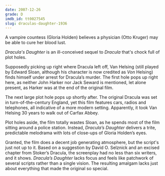 ```yaml
---
date: 2007-12-26
grade: D
imdb_id: tt0027545
slug: draculas-daughter-1936
---
```


A vampire countess (Gloria Holden) believes a physician (Otto Kruger) may be able to cure her blood lust.

_Dracula's Daughter_ is an ill-conceived sequel to <span data-imdb-id="tt0021814">_Dracula_</span> that's chock full of plot holes.

Supposedly picking up right where Dracula left off, Van Helsing (still played by Edward Sloan, although his character is now credited as _Von_ Helsing) finds himself under arrest for Dracula’s murder. The first hole pops up right here, as neither John Harker nor Jack Seward is mentioned, let alone present, as Harker was at the end of the original film.

The next large plot hole pops up shortly after. The original Dracula was set in turn-of-the-century England, yet this film features cars, radios and telephones, all indicative of a more modern setting. Apparently, it took Van Helsing 30 years to walk out of Carfax Abbey.

Plot holes aside, the film totally wastes Sloan, as he spends most of the film sitting around a police station. Instead, _Dracula’s Daughter_ delivers a trite, predictable melodrama with lots of close-ups of Gloria Holden’s eyes.

Granted, the film does a decent job generating atmosphere, but the script's just not up to it. Based on a suggestion by David O. Selznick and an excised chapter from Stoker’s Dracula, the screenplay had no less than six writers, and it shows. _Dracula’s Daughter_ lacks focus and feels like patchwork of several scripts rather than a single vision. The resulting amalgam lacks just about everything that made the original so special.
